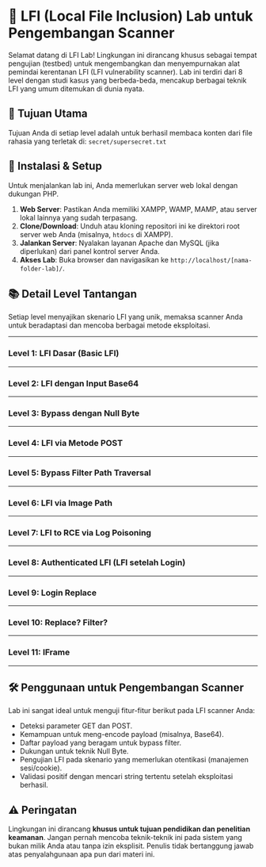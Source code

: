 # 🧪 LFI (Local File Inclusion) Lab untuk Pengembangan Scanner

Selamat datang di LFI Lab! Lingkungan ini dirancang khusus sebagai tempat pengujian (testbed) untuk mengembangkan dan menyempurnakan alat pemindai kerentanan LFI (LFI vulnerability scanner). Lab ini terdiri dari 8 level dengan studi kasus yang berbeda-beda, mencakup berbagai teknik LFI yang umum ditemukan di dunia nyata.

## 🎯 Tujuan Utama

Tujuan Anda di setiap level adalah untuk berhasil membaca konten dari file rahasia yang terletak di:
`secret/supersecret.txt`

## 🚀 Instalasi & Setup

Untuk menjalankan lab ini, Anda memerlukan server web lokal dengan dukungan PHP.

1.  **Web Server**: Pastikan Anda memiliki XAMPP, WAMP, MAMP, atau server lokal lainnya yang sudah terpasang.
2.  **Clone/Download**: Unduh atau kloning repositori ini ke direktori root server web Anda (misalnya, `htdocs` di XAMPP).
3.  **Jalankan Server**: Nyalakan layanan Apache dan MySQL (jika diperlukan) dari panel kontrol server Anda.
4.  **Akses Lab**: Buka browser dan navigasikan ke `http://localhost/[nama-folder-lab]/`.

## 📚 Detail Level Tantangan

Setiap level menyajikan skenario LFI yang unik, memaksa scanner Anda untuk beradaptasi dan mencoba berbagai metode eksploitasi.

---

### Level 1: LFI Dasar (Basic LFI)

---

### Level 2: LFI dengan Input Base64

---

### Level 3: Bypass dengan Null Byte

---

### Level 4: LFI via Metode POST

---

### Level 5: Bypass Filter Path Traversal

---

### Level 6: LFI via Image Path

---

### Level 7: LFI to RCE via Log Poisoning

---

### Level 8: Authenticated LFI (LFI setelah Login)

---

### Level 9: Login Replace

---

### Level 10: Replace? Filter?

---

### Level 11: IFrame

---

## 🛠️ Penggunaan untuk Pengembangan Scanner

Lab ini sangat ideal untuk menguji fitur-fitur berikut pada LFI scanner Anda:
* Deteksi parameter GET dan POST.
* Kemampuan untuk meng-encode payload (misalnya, Base64).
* Daftar payload yang beragam untuk bypass filter.
* Dukungan untuk teknik Null Byte.
* Pengujian LFI pada skenario yang memerlukan otentikasi (manajemen sesi/cookie).
* Validasi positif dengan mencari string tertentu setelah eksploitasi berhasil.

## ⚠️ Peringatan

Lingkungan ini dirancang **khusus untuk tujuan pendidikan dan penelitian keamanan**. Jangan pernah mencoba teknik-teknik ini pada sistem yang bukan milik Anda atau tanpa izin eksplisit. Penulis tidak bertanggung jawab atas penyalahgunaan apa pun dari materi ini.